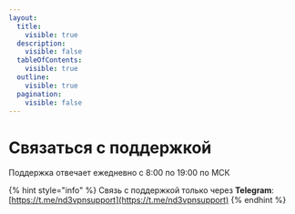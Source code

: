 ```yaml
---
layout:
  title:
    visible: true
  description:
    visible: false
  tableOfContents:
    visible: true
  outline:
    visible: true
  pagination:
    visible: false
---
```


# Связаться с поддержкой

Поддержка отвечает ежедневно с 8:00 по 19:00 по МСК

{% hint style="info" %}
Связь с поддержкой только через **Telegram**: [https://t.me/nd3vpnsupport](https://t.me/nd3vpnsupport)
{% endhint %}
